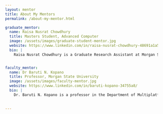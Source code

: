 ```yaml
---
layout: mentor
title: About My Mentors
permalink: /about-my-mentor.html

graduate_mentor:
  name: Raisa Nusrat Chowdhury
  title: Masters Student, Advanced Computer
  image: /assets/images/graduate-student-mentor.jpg
  website: https://www.linkedin.com/in/raisa-nusrat-chowdhury-48691a1a5/
  bio: |
    Raisa Nusrat Chowdhury is a Graduate Research Assistant at Morgan State University, where she contributes to projects in the Computer Vision and Informatics Lab. She holds a B.S. in Computer Science from North South University and is currently pursuing her master’s degree. Her research interests include computer vision, machine learning, and data-driven systems that solve real-world problems.


faculty_mentor:
  name: Dr Baruti N. Kopano
  title: Professor, Morgan State University
  image: /assets/images/faculty-mentor.jpg
  website: https://www.linkedin.com/in/baruti-kopano-34755a8/
  bio: |
    Dr. Baruti N. Kopano is a professor in the Department of Multiplatform Production at Morgan State University. He holds a Ph.D. in English with a focus on Rhetoric and Linguistics, and his work centers on African American media, popular culture, and Black masculinity. Dr. Kopano has professional experience in radio production and is a co-editor of Soul Thieves, a book exploring cultural appropriation. He also led the New Visions, New Voices project, which received national recognition for promoting diverse voices in public media.
    
  
---
```

